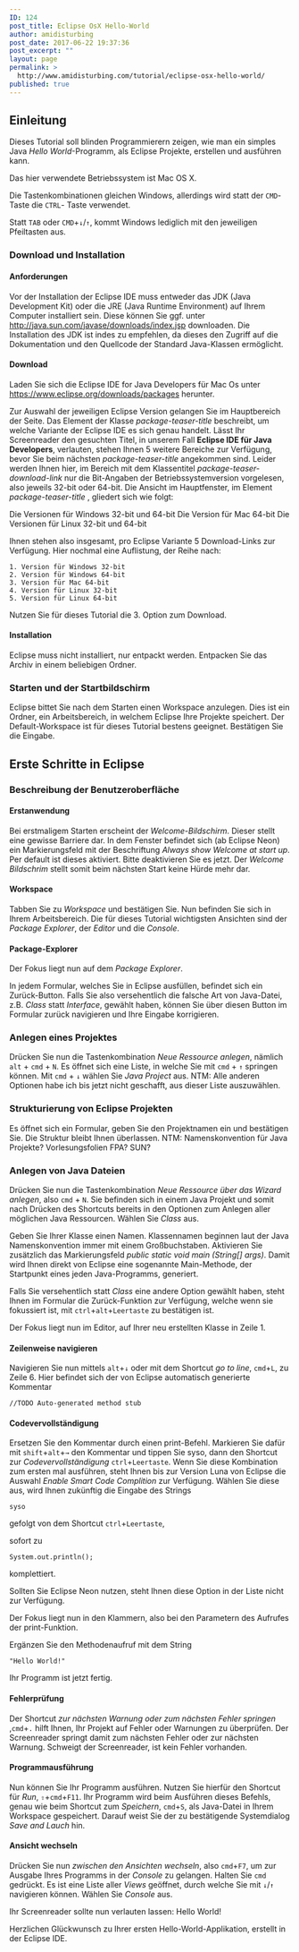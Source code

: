 ```yaml
---
ID: 124
post_title: Eclipse OsX Hello-World
author: amidisturbing
post_date: 2017-06-22 19:37:36
post_excerpt: ""
layout: page
permalink: >
  http://www.amidisturbing.com/tutorial/eclipse-osx-hello-world/
published: true
---
```



## Einleitung
Dieses Tutorial soll blinden Programmierern zeigen, wie man ein simples Java *Hello World*-Programm, als Eclipse Projekte, erstellen und ausführen kann. 

Das hier verwendete Betriebssystem ist Mac OS X.

Die Tastenkombinationen gleichen Windows, allerdings wird statt der `CMD`-Taste die `CTRL`-Taste verwendet.

Statt `TAB` oder `CMD`+`↓`/`↑`, kommt Windows lediglich mit den jeweiligen Pfeiltastenaus.

### Download und Installation

#### Anforderungen 
Vor der Installation der Eclipse IDE muss entweder das JDK (Java Development Kit) oderdie JRE (Java Runtime Environment) auf Ihrem Computer installiert sein. Diese können Sie ggf.unter <http://java.sun.com/javase/downloads/index.jsp> downloaden. Die Installation des JDK istindes zu empfehlen, da dieses den Zugriff auf die Dokumentation und den Quellcode der StandardJava-Klassen ermöglicht.

#### Download
Laden Sie sich die Eclipse IDE for Java Developers für Mac Os unter <https://www.eclipse.org/downloads/packages> herunter.

Zur Auswahl der jeweiligen Eclipse Version gelangen Sie im Hauptbereich der Seite. Das Element der Klasse *package-teaser-title* beschreibt, um welche Variante der Eclipse IDE es sich genau handelt. Lässt Ihr Screenreader den gesuchten Titel, in unserem Fall **Eclipse IDE für Java Developers**, verlauten, stehen Ihnen 5 weitere Bereiche zur Verfügung, bevor Sie beim nächsten *package-teaser-title*  angekommen sind. 
Leider werden Ihnen hier, im Bereich mit dem Klassentitel *package-teaser-download-link*  nur die Bit-Angaben der Betriebssystemversion vorgelesen, also jeweils 32-bit oder 64-bit. Die Ansicht im Hauptfenster, im Element *package-teaser-title* , gliedert sich wie folgt:

Die Versionen für Windows 32-bit und 64-bit
Die Version für Mac 64-bit
Die Versionen für Linux 32-bit und 64-bit

Ihnen stehen also insgesamt, pro Eclipse Variante 5 Download-Links zur Verfügung. Hier nochmal eine Auflistung, der Reihe nach:

	1. Version für Windows 32-bit
	2. Version für Windows 64-bit
	3. Version für Mac 64-bit
	4. Version für Linux 32-bit
	5. Version für Linux 64-bit
	
Nutzen Sie für dieses Tutorial die 3. Option zum Download.

#### Installation
Eclipse muss nicht installiert, nur entpackt werden.
Entpacken Sie das Archiv in einem beliebigen Ordner.

### Starten und der Startbildschirm

Eclipse bittet Sie nach dem Starten einen Workspace anzulegen. Dies ist ein Ordner, ein Arbeitsbereich, in welchem Eclipse Ihre Projekte speichert. Der Default-Workspace ist für dieses Tutorial bestens geeignet. Bestätigen Sie die Eingabe.

## Erste Schritte in Eclipse
### Beschreibung der Benutzeroberfläche
#### Erstanwendung
Bei erstmaligem Starten erscheint der *Welcome-Bildschirm*. Dieser stellt eine gewisse Barriere dar. In dem Fenster befindet sich (ab Eclipse Neon) ein Markierungsfeld mit der Beschriftung *Always show Welcome at start up*. Per default ist dieses aktiviert. Bitte deaktivieren Sie es jetzt. Der *Welcome Bildschrim* stellt somit beim nächsten Start keine Hürde mehr dar.
#### Workspace
Tabben Sie zu *Workspace* und bestätigen Sie. Nun befinden Sie sich in Ihrem Arbeitsbereich. Die für dieses Tutorial wichtigsten Ansichten sind der *Package Explorer*, der *Editor* und die *Console*.
#### Package-Explorer
Der Fokus liegt nun auf dem *Package Explorer*. 

In jedem Formular, welches Sie in Eclipse ausfüllen, befindet sich ein Zurück-Button.
Falls Sie also versehentlich die falsche Art von Java-Datei, z.B. *Class* statt *Interface*, gewählt haben, können Sie über diesen Button im Formular zurück navigieren und Ihre Eingabe korrigieren.

### Anlegen eines Projektes
Drücken Sie nun die Tastenkombination *Neue Ressource anlegen*, nämlich `alt` + `cmd` + `N`. Es öffnet sich eine Liste, in welche Sie mit `cmd` + `↑` springen können. Mit `cmd` + `↓` wählen Sie *Java Project* aus. NTM: Alle anderen Optionen habe ich bis jetzt nicht geschafft, aus dieser Liste auszuwählen.

### Strukturierung von Eclipse Projekten
Es öffnet sich ein Formular, geben Sie den Projektnamen ein und bestätigen Sie. Die Struktur bleibt Ihnen überlassen. NTM: Namenskonvention für Java Projekte? Vorlesungsfolien FPA? SUN?

### Anlegen von Java Dateien
Drücken Sie nun die Tastenkombination *Neue Ressource über das Wizard anlegen*, also `cmd` + `N`. Sie befinden sich in einem Java Projekt und somit  nach Drücken des Shortcuts bereits in den Optionen zum Anlegen aller möglichen Java Ressourcen. Wählen Sie *Class* aus.

Geben Sie Ihrer Klasse einen Namen. Klassennamen beginnen laut der Java Namenskonvention immer mit einem Großbuchstaben. Aktivieren Sie zusätzlich das Markierungsfeld *public static void main (String[] args)*. Damit wird Ihnen direkt von Eclipse eine sogenannte Main-Methode, der Startpunkt eines jeden Java-Programms, generiert.

Falls Sie versehentlich statt *Class* eine andere Option gewählt haben, steht Ihnen im Formular die Zurück-Funktion zur Verfügung, welche wenn sie fokussiert ist, mit `ctrl`+`alt`+`Leertaste` zu bestätigen ist.

Der Fokus liegt nun im Editor, auf Ihrer neu erstellten Klasse in Zeile 1.
#### Zeilenweise navigieren
Navigieren Sie nun mittels `alt`+`↓` oder mit dem Shortcut *go to line*, `cmd`+`L`, zu Zeile 6. Hier befindet sich der von Eclipse automatisch generierte Kommentar

	//TODO Auto-generated method stub

#### Codevervollständigung
Ersetzen Sie den Kommentar durch einen print-Befehl. Markieren Sie dafür mit `shift`+`alt`+`→` den Kommentar und tippen Sie 
syso, dann den Shortcut zur *Codevervollständigung* `ctrl`+`Leertaste`. Wenn Sie diese Kombination zum ersten mal ausführen, steht Ihnen bis zur Version Luna von Eclipse die Auswahl *Enable Smart Code Complition* zur Verfügung. Wählen Sie diese aus, wird Ihnen zukünftig die Eingabe des Strings 

	syso

gefolgt von dem Shortcut `ctrl`+`Leertaste`, 

sofort zu 


	System.out.println(); 

komplettiert.

Sollten Sie Eclipse Neon nutzen, steht Ihnen diese Option in der Liste nicht zur Verfügung.

Der Fokus liegt nun in den Klammern, also bei den Parametern des Aufrufes der print-Funktion.

Ergänzen Sie den Methodenaufruf mit dem String 

	"Hello World!"

Ihr Programm ist jetzt fertig.

#### Fehlerprüfung
Der Shortcut *zur nächsten Warnung oder zum nächsten Fehler springen* ,`cmd`+`.` hilft Ihnen, Ihr Projekt auf Fehler oder Warnungen zu überprüfen. Der Screenreader springt damit zum nächsten Fehler oder zur nächsten Warnung. Schweigt der Screenreader, ist kein Fehler vorhanden.

#### Programmausführung
Nun können Sie Ihr Programm ausführen. Nutzen Sie hierfür den Shortcut für *Run*, 
`⇧`+`cmd`+`F11`. Ihr Programm wird beim Ausführen dieses Befehls, genau wie beim Shortcut zum *Speichern*, `cmd`+`S`, als Java-Datei in Ihrem Workspace gespeichert. Darauf weist Sie der zu  bestätigende Systemdialog *Save and Lauch* hin.

#### Ansicht wechseln 
Drücken Sie nun *zwischen den Ansichten wechseln*, also `cmd`+`F7`, um zur Ausgabe Ihres Programms in der *Console* zu gelangen. Halten Sie `cmd` gedrückt. Es ist eine Liste aller *Views* geöffnet, durch welche Sie mit `↓`/`↑` navigieren können. Wählen Sie *Console* aus. 

Ihr Screenreader sollte nun verlauten lassen: Hello World!


Herzlichen Glückwunsch zu Ihrer ersten Hello-World-Applikation, erstellt in der Eclipse IDE.

